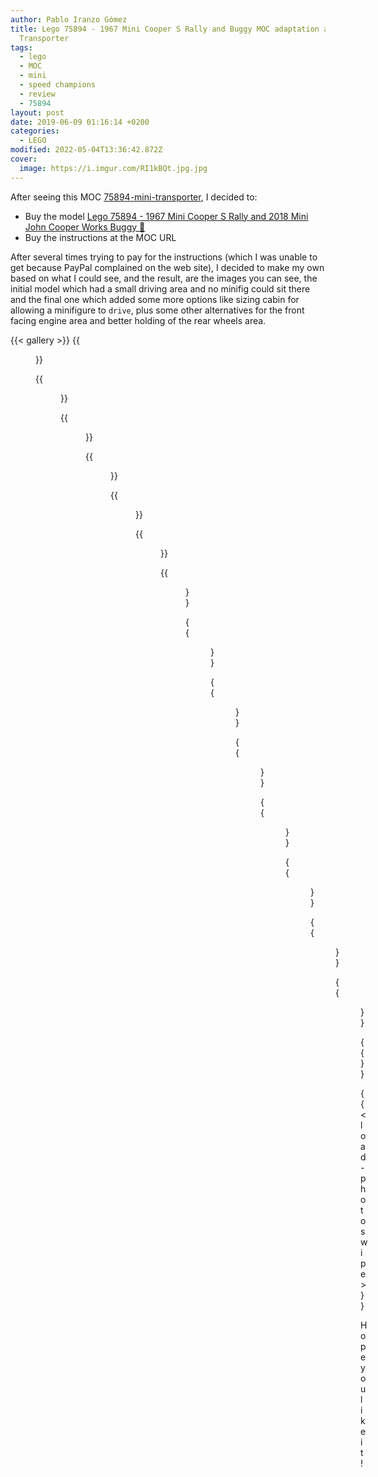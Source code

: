 ```yaml
---
author: Pablo Iranzo Gómez
title: Lego 75894 - 1967 Mini Cooper S Rally and Buggy MOC adaptation as Mini
  Transporter
tags:
  - lego
  - MOC
  - mini
  - speed champions
  - review
  - 75894
layout: post
date: 2019-06-09 01:16:14 +0200
categories:
  - LEGO
modified: 2022-05-04T13:36:42.872Z
cover:
  image: https://i.imgur.com/RI1kBQt.jpg.jpg
---
```


After seeing this MOC [75894-mini-transporter](https://rebrickable.com/mocs/MOC-24636/Keep%20On%20Bricking/75894-mini-transporter/), I decided to:

- Buy the model [Lego 75894 - 1967 Mini Cooper S Rally and 2018 Mini John Cooper Works Buggy 🛒](https://www.amazon.es/dp/B07FNTMWMT?tag=redken-21)
- Buy the instructions at the MOC URL

After several times trying to pay for the instructions (which I was unable to get because
PayPal complained on the web site), I decided to make my own based on what I could see, and the result, are the images you can see, the initial model which had a small driving area and no minifig could sit there and the final one which added some more options like sizing cabin for allowing a minifigure to `drive`, plus some other alternatives for the front facing engine area and better holding of the rear wheels area.

{{< gallery >}}
{{<figure src="https://i.imgur.com/RI1kBQtt.jpg" link="https://i.imgur.com/RI1kBQt.jpg.jpg" alt="Front-side view of the truck" >}}

{{<figure src="https://i.imgur.com/wmxTdkxt.jpg" link="https://i.imgur.com/wmxTdkx.jpg.jpg" alt="Rear-side view of truck unloading the Mini" >}}

{{<figure src="https://i.imgur.com/FJ9KbI2t.jpg" link="https://i.imgur.com/FJ9KbI2.jpg.jpg" alt="Rear-side view of truck with Mini unloaded" >}}

{{<figure src="https://i.imgur.com/pXGoo2kt.jpg" link="https://i.imgur.com/pXGoo2kt.jpg.jpg" alt="Side view of the truck" >}}

{{<figure src="https://i.imgur.com/QwC7ae6t.jpg" link="https://i.imgur.com/QwC7ae6t.jpg.jpg" alt="Front-side view of truck" >}}

{{<figure src="https://i.imgur.com/5guNVbBt.jpg" link="https://i.imgur.com/5guNVbB.jpg.jpg" alt="Rear wheels view from under the chassis" >}}

{{<figure src="https://i.imgur.com/HHR8GR2t.jpg" link="https://i.imgur.com/HHR8GR2.jpg.jpg" alt="Frontal grid option #1" >}}

{{<figure src="https://i.imgur.com/2PKi2iVt.jpg" link="https://i.imgur.com/2PKi2iV.jpg.jpg" alt="Frontal grid option #2" >}}

{{<figure src="https://i.imgur.com/9d2pTkst.jpg" link="https://i.imgur.com/9d2pTks.jpg.jpg" alt="Rear platform view" >}}

{{<figure src="https://i.imgur.com/hZUOEEit.jpg" link="https://i.imgur.com/hZUOEEi.jpg.jpg" alt="Driver area" >}}

{{<figure src="https://i.imgur.com/HYGXZbEt.jpg" link="https://i.imgur.com/HYGXZbE.jpg.jpg" alt="Mini before getting into the platform" >}}

{{<figure src="https://i.imgur.com/7vv9umNt.jpg" link="https://i.imgur.com/7vv9umN.jpg.jpg" alt="Driver area external view" >}}

{{<figure src="https://i.imgur.com/gN9Hf91t.jpg" link="https://i.imgur.com/gN9Hf91.jpg.jpg" alt="Upside down view of the truck" >}}

{{<figure src="https://i.imgur.com/N4Pek5yt.jpg" link="https://i.imgur.com/N4Pek5y.jpg.jpg" alt="Leftover pieces" >}}

{{</gallery>}}

{{< load-photoswipe >}}

Hope you like it!
